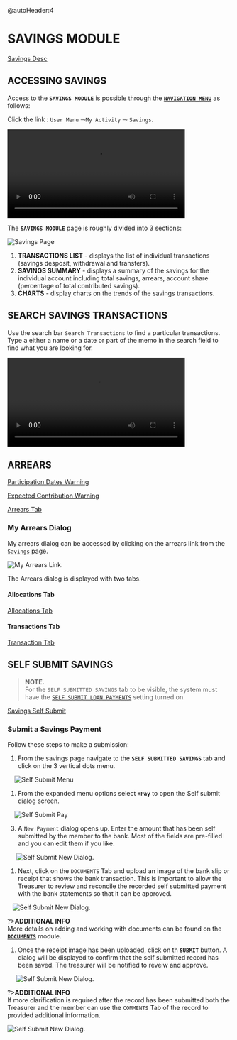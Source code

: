 @autoHeader:4
# SAVINGS MODULE


[Savings Desc](static/markdown/savings_desc.md ':include')

## ACCESSING SAVINGS

Access to the **`SAVINGS MODULE`** is possible through the [**`NAVIGATION MENU`**](03_navigate-the-app?id=_32-the-navigation-menu) as follows:

Click the link : `User Menu` &#8702;`My Activity` &#8702; `Savings`.

<video src="static/video/Access_My_Savings.mp4" width="400px" controls>
  <img src="static/images/3.1.1_Savings_Menu.png"/>
</video>

The **`SAVINGS MODULE`** page is roughly divided into 3 sections:

![Savings Page](static/images/3.1.1_Savings_Page.png ":size=400") 

1. **TRANSACTIONS LIST** - displays the list of individual transactions (savings desposit, withdrawal and transfers).
2. **SAVINGS SUMMARY** - displays a summary of the savings for the individual account including total savings, arrears, account share (percentage of total contributed savings).
3. **CHARTS** - display charts on the trends of the savings transactions.

## SEARCH SAVINGS TRANSACTIONS

Use the search bar `Search Transactions` to find a particular transactions. Type a either a name or a date or part of the memo in the search field to find what you are looking for.

<video src="static/video/Search_My_Savings.mp4" width="400px" controls>
  <img src="static/images/3.1.3_Search_Savings_Page.png"/>
</video>

## ARREARS

<!-- embed:start:participation dates warning -->

[Participation Dates Warning](static/markdown/participation_dates_warning.md ':include')

<!-- embed:end:participation dates warning -->

<!-- embed:start:expected contribution warning -->

[Expected Contribution Warning](static/markdown/expected_contribution_warning.md ':include')

<!-- embed:end:expected contribution warning -->

<!-- embed:start:arrears -->

[Arrears Tab](static/markdown/arrears.md ':include')

<!-- embed:end:arrears -->

### My Arrears Dialog

My arrears dialog can be accessed by clicking on the arrears link from the [`Savings`](04_user_savings) page. 

![My Arrears Link](static/images/3.4_My_Arrears_Link.png " :size=400").

The Arrears dialog is displayed with two tabs.

#### Allocations Tab
<!-- embed:start:arrears tab -->

[Allocations Tab](static/markdown/arrears_tab.md ':include')

<!-- embed:end:arrears tab -->


#### Transactions Tab

<!-- embed:start:allocations tab -->

[Transaction Tab](static/markdown/arrears_allocations_tab.md ':include')

<!-- embed:end:allocations tab -->

## SELF SUBMIT SAVINGS

>**NOTE.** \
>For the `SELF SUBMITTED SAVINGS` tab to be visible, the system must have the [`SELF SUBMIT LOAN PAYMENTS`](17_admin_system-settings?id=self-submit-loan-payments) setting turned on.


<!-- embed:start:app settings -->

[Savings Self Submit](static/markdown/self_submit_savings.md ':include')

<!-- embed:end:app settings -->

### Submit a Savings Payment

Follow these steps to make a submission:

1. From the savings page navigate to the **`SELF SUBMITTED SAVINGS`** tab and click on the 3 vertical dots menu.

&nbsp;&nbsp;&nbsp;&nbsp;![Self Submit Menu](static/images/3.1.3.1_self_submit_menu.png ":size=400") 

1. From the expanded menu options select **`+Pay`** to open the Self submit dialog screen.

&nbsp;&nbsp;&nbsp;&nbsp;![Self Submit Pay](static/images/3.1.3.1_self_submit_pay.png ":size=400") 

3. A `New Payment` dialog opens up. Enter the amount that has been self submitted by the member to the bank. Most of the fields are pre-filled and you can edit them if you like.

&nbsp;&nbsp;&nbsp;&nbsp;&nbsp;![Self Submit New Dialog](static/images/3.1.3.2_self_submit_new.png ":size=400").

1. Next, click on the `DOCUMENTS` Tab and upload an image of the bank slip or receipt that shows the bank transaction. This is important to allow the Treasurer to review and reconcile the recorded self submitted payment with the bank statements so that it can be approved.

&nbsp;&nbsp;&nbsp;![Self Submit New Dialog](static/images/3.1.3.2_self_submit_doc.png ":size=400").

   
?>**ADDITIONAL INFO** \
More details on adding and working with documents can be found on the [**`DOCUMENTS`**](06_user_documents.md) module.  


1. Once the receipt image has been uploaded, click on th **`SUBMIT`** button. A dialog will be displayed to confirm that the self submitted record has been saved. The treasurer will be notified to reveiw and approve.

&nbsp;&nbsp;&nbsp;&nbsp;&nbsp;![Self Submit New Dialog](static/images/3.1.3.2_self_submit_save.png ":size=400").

?>**ADDITIONAL INFO** \
If more clarification is required after the record has been submitted both the Treasurer and the member can use the `COMMENTS` Tab of the record to provided additional information.

![Self Submit New Dialog](static/images/3.1.3.2_self_submit_comment.png ":size=400").